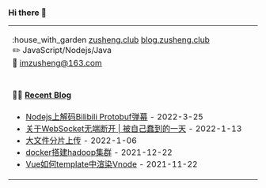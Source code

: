 ### Hi there 👋

<table>
<tr>
<td valign="middle" width="50%">

:house_with_garden [zusheng.club](https://zusheng.club) [blog.zusheng.club](https://blog.zusheng.club)<br/>
:pencil2: JavaScript/Nodejs/Java<br/>
:email: imzusheng@163.com<br/>

</td>

<tr>
<td valign="top" width="50%">

#### 🤹‍♀️ <a href="https://blog.zusheng.club/" target="_blank">Recent Blog</a>

<!-- START_SECTION:blog -->
* <a href='https://blog.zusheng.club/Blog/Detail?_id=623d8f194c5813a16dccfe8f' target='_blank'>Nodejs上解码Bilibili Protobuf弹幕</a> - 2022-3-25
* <a href='https://blog.zusheng.club/Blog/Detail?_id=61dfabfa4c5813a16dccfe88' target='_blank'>关于WebSocket无端断开 | 被自己蠢到的一天</a> - 2022-1-13
* <a href='https://blog.zusheng.club/Blog/Detail?_id=61d5bea64c5813a16dccfe85' target='_blank'>大文件分片上传</a> - 2022-1-06
* <a href='https://blog.zusheng.club/Blog/Detail?_id=61c2a7cb32b36a6dd9e211cf' target='_blank'>docker搭建hadoop集群</a> - 2021-12-22
* <a href='https://blog.zusheng.club/Blog/Detail?_id=6199cc88e85dfe01832d1ec1' target='_blank'>Vue如何template中渲染Vnode</a> - 2021-11-22
<!-- END_SECTION:blog -->

</td>
</tr>
</table>
